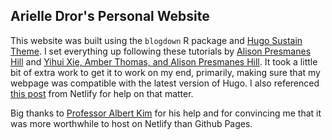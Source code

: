 ## Arielle Dror's Personal Website

This website was built using the `blogdown` R package and [Hugo Sustain Theme](https://github.com/nurlansu/hugo-sustain#features). I set everything up following these tutorials by [Alison Presmanes Hill](https://alison.rbind.io/post/up-and-running-with-blogdown/) and [Yihui Xie, Amber Thomas, and Alison Presmanes Hill](https://bookdown.org/yihui/blogdown/). It took a little bit of extra work to get it to work on my end, primarily, making sure that my webpage was compatible with the latest version of Hugo. I also referenced [this post](https://www.netlify.com/blog/2017/04/11/netlify-plus-hugo-0.20-and-beyond/) from Netlify for help on that matter.  

Big thanks to [Professor Albert Kim](http://rudeboybert.rbind.io/) for his help and for convincing me that it was more worthwhile to host on Netlify than Github Pages.